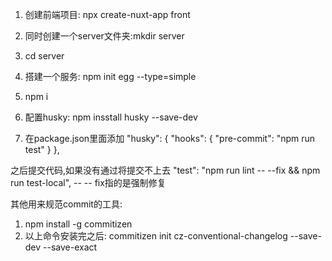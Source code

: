 1. 创建前端项目: npx create-nuxt-app front 






1. 同时创建一个server文件夹:mkdir server
2. cd server
3. 搭建一个服务: npm init egg --type=simple
4. npm i
5. 配置husky: npm insstall husky --save-dev 
6. 在package.json里面添加
"husky": {
    "hooks": {
      "pre-commit": "npm run test"
    }
  },

  之后提交代码,如果没有通过将提交不上去
"test": "npm run lint -- --fix && npm run test-local",   -- -- fix指的是强制修复


其他用来规范commit的工具:
1. npm install -g commitizen
2. 以上命令安装完之后: commitizen init cz-conventional-changelog --save-dev --save-exact

